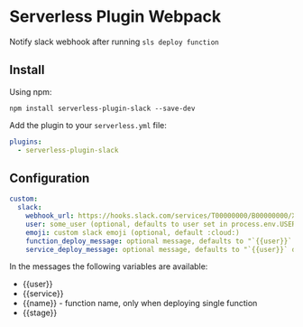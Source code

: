 # Serverless Plugin Webpack

Notify slack webhook after running `sls deploy function`


## Install
Using npm:
```
npm install serverless-plugin-slack --save-dev
```

Add the plugin to your `serverless.yml` file:
```yaml
plugins:
  - serverless-plugin-slack
```

## Configuration

```yaml
custom:
  slack:
    webhook_url: https://hooks.slack.com/services/T00000000/B00000000/XXXXXXXXXXXXXXXXXXXXXXXX
    user: some_user (optional, defaults to user set in process.env.USER)
    emoji: custom slack emoji (optional, default :cloud:)
    function_deploy_message: optional message, defaults to "`{{user}}` deployed function (`{{name}}`) to environment `{{stage}}` in service `{{service}}`"
    service_deploy_message: optional message, defaults to "`{{user}}` deployed service `{{service}}` to environment `{{stage}}`"

```

In the messages the following variables are available:
 * {{user}}
 * {{service}}
 * {{name}} - function name, only when deploying single function
 * {{stage}}